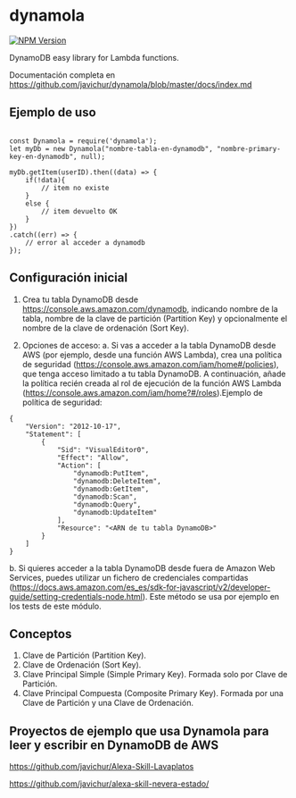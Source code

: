 # dynamola

 [![NPM Version](https://img.shields.io/npm/v/dynamola.svg?style=flat)](https://npmjs.org/package/dynamola)

DynamoDB easy library for Lambda functions.

Documentación completa en https://github.com/javichur/dynamola/blob/master/docs/index.md

## Ejemplo de uso

```

const Dynamola = require('dynamola');
let myDb = new Dynamola("nombre-tabla-en-dynamodb", "nombre-primary-key-en-dynamodb", null);

myDb.getItem(userID).then((data) => {
    if(!data){
        // item no existe
    }
    else {
        // item devuelto OK
    }
})
.catch((err) => {
    // error al acceder a dynamodb
});
```

## Configuración inicial

1. Crea tu tabla DynamoDB desde https://console.aws.amazon.com/dynamodb, indicando nombre de la tabla, nombre de la clave de partición (Partition Key) y opcionalmente el nombre de la clave de ordenación (Sort Key).

2. Opciones de acceso:
a. Si vas a acceder a la tabla DynamoDB desde AWS (por ejemplo, desde una función AWS Lambda), crea una política de seguridad (https://console.aws.amazon.com/iam/home#/policies), que tenga acceso limitado a tu tabla DynamoDB. A continuación, añade la política recién creada al rol de ejecución de la función AWS Lambda (https://console.aws.amazon.com/iam/home?#/roles).Ejemplo de política de seguridad:
```
{
    "Version": "2012-10-17",
    "Statement": [
        {
            "Sid": "VisualEditor0",
            "Effect": "Allow",
            "Action": [
                "dynamodb:PutItem",
                "dynamodb:DeleteItem",
                "dynamodb:GetItem",
                "dynamodb:Scan",
                "dynamodb:Query",
                "dynamodb:UpdateItem"
            ],
            "Resource": "<ARN de tu tabla DynamoDB>"
        }
    ]
}
```

b. Si quieres acceder a la tabla DynamoDB desde fuera de Amazon Web Services, puedes utilizar un fichero de credenciales compartidas (https://docs.aws.amazon.com/es_es/sdk-for-javascript/v2/developer-guide/setting-credentials-node.html). Este método se usa por ejemplo en los tests de este módulo.

## Conceptos

1. Clave de Partición (Partition Key).
2. Clave de Ordenación (Sort Key).
3. Clave Principal Simple (Simple Primary Key). Formada solo por Clave de Partición.
4. Clave Principal Compuesta (Composite Primary Key). Formada por una Clave de Partición y una Clave de Ordenación.

## Proyectos de ejemplo que usa Dynamola para leer y escribir en DynamoDB de AWS

https://github.com/javichur/Alexa-Skill-Lavaplatos

https://github.com/javichur/alexa-skill-nevera-estado/